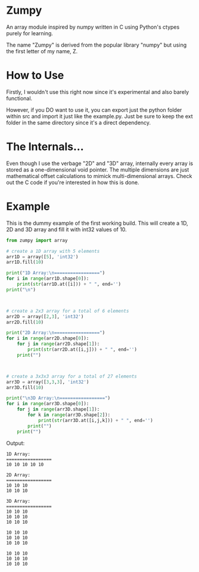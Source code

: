 # Zumpy
An array module inspired by numpy written in C using Python's ctypes purely for learning.

The name "Zumpy" is derived from the popular library "numpy" but using the first letter of my name, Z. 

# How to Use
Firstly, I wouldn't use this right now since it's experimental and also barely functional.

However, if you DO want to use it, you can export just the python folder within src and import it just like the example.py. Just be sure to keep the ext folder in the same directory since it's a direct dependency.

# The Internals...
Even though I use the verbage "2D" and "3D" array, internally every array is stored as a one-dimensional void pointer. The multiple dimensions are just mathematical offset calculations to mimick multi-dimensional arrays. Check out the C code if you're interested in how this is done.

# Example
This is the dummy example of the first working build. This will create a 1D, 2D and 3D array and fill it with int32 values of 10.
```python
from zumpy import array

# create a 1D array with 5 elements
arr1D = array([5], 'int32')
arr1D.fill(10)

print("1D Array:\n=================")
for i in range(arr1D.shape[0]):
    print(str(arr1D.at([i])) + " ", end='')
print("\n")



# create a 2x3 array for a total of 6 elements
arr2D = array([2,3], 'int32')
arr2D.fill(10)

print("2D Array:\n=================")
for i in range(arr2D.shape[0]):
    for j in range(arr2D.shape[1]):
        print(str(arr2D.at([i,j])) + " ", end='')
    print("")



# create a 3x3x3 array for a total of 27 elements
arr3D = array([3,3,3], 'int32')
arr3D.fill(10)

print("\n3D Array:\n=================")
for i in range(arr3D.shape[0]):
    for j in range(arr3D.shape[1]):
        for k in range(arr3D.shape[2]):
            print(str(arr3D.at([i,j,k])) + " ", end='')
        print("")
    print("")
```
Output:
```
1D Array:
=================
10 10 10 10 10 

2D Array:
=================
10 10 10 
10 10 10 

3D Array:
=================
10 10 10 
10 10 10 
10 10 10 

10 10 10 
10 10 10 
10 10 10 

10 10 10 
10 10 10 
10 10 10 
```
